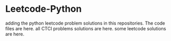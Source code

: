 # Leetcode-Python
adding the python leetcode problem solutions in this repositories. 
The code files are here.
all CTCI problems solutions are here.
some leetcode solutions are here.


































































